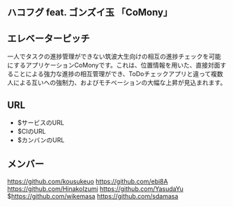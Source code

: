 ## ハコフグ feat. ゴンズイ玉 「CoMony」
## エレベーターピッチ
一人でタスクの進捗管理ができない筑波大生向けの相互の進捗チェックを可能にするアプリケーションCoMonyです。これは、位置情報を用いた、直接対面することによる強力な進捗の相互管理ができ、ToDoチェックアプリと違って複数人による互いへの強制力、およびモチベーションの大幅な上昇が見込まれます。
## URL
* $サービスのURL
* $CIのURL
* $カンバンのURL
## メンバー
https://github.com/kousukeuo https://github.com/ebi8A https://github.com/HinakoIzumi https://github.com/YasudaYu $https://github.com/wikemasa https://github.com/sdamasa